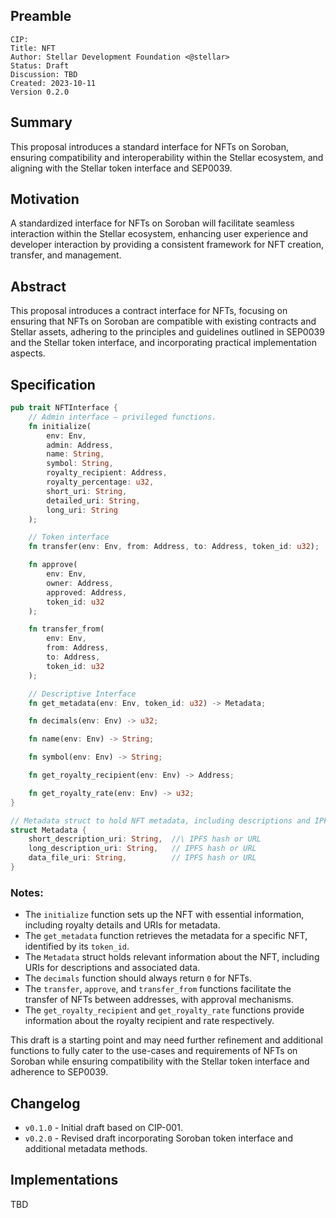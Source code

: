 ## Preamble

```
CIP: 
Title: NFT
Author: Stellar Development Foundation <@stellar>
Status: Draft
Discussion: TBD
Created: 2023-10-11
Version 0.2.0
```
## Summary

This proposal introduces a standard interface for NFTs on Soroban, ensuring compatibility and interoperability within the Stellar ecosystem, and aligning with the Stellar token interface and SEP0039.

## Motivation

A standardized interface for NFTs on Soroban will facilitate seamless interaction within the Stellar ecosystem, enhancing user experience and developer interaction by providing a consistent framework for NFT creation, transfer, and management.

## Abstract

This proposal introduces a contract interface for NFTs, focusing on ensuring that NFTs on Soroban are compatible with existing contracts and Stellar assets, adhering to the principles and guidelines outlined in SEP0039 and the Stellar token interface, and incorporating practical implementation aspects.

## Specification

```rust
pub trait NFTInterface {
    // Admin interface – privileged functions.
    fn initialize(
        env: Env, 
        admin: Address, 
        name: String, 
        symbol: String, 
        royalty_recipient: Address, 
        royalty_percentage: u32, 
        short_uri: String, 
        detailed_uri: String, 
        long_uri: String
    );

    // Token interface
    fn transfer(env: Env, from: Address, to: Address, token_id: u32);

    fn approve(
        env: Env, 
        owner: Address, 
        approved: Address, 
        token_id: u32
    );

    fn transfer_from(
        env: Env, 
        from: Address, 
        to: Address, 
        token_id: u32
    );

    // Descriptive Interface
    fn get_metadata(env: Env, token_id: u32) -> Metadata;

    fn decimals(env: Env) -> u32;

    fn name(env: Env) -> String;

    fn symbol(env: Env) -> String;

    fn get_royalty_recipient(env: Env) -> Address;

    fn get_royalty_rate(env: Env) -> u32;
}

// Metadata struct to hold NFT metadata, including descriptions and IPFS hashes.
struct Metadata {
    short_description_uri: String,  //\ IPFS hash or URL
    long_description_uri: String,   // IPFS hash or URL
    data_file_uri: String,          // IPFS hash or URL
}
```

### Notes:
- The `initialize` function sets up the NFT with essential information, including royalty details and URIs for metadata.
- The `get_metadata` function retrieves the metadata for a specific NFT, identified by its `token_id`.
- The `Metadata` struct holds relevant information about the NFT, including URIs for descriptions and associated data.
- The `decimals` function should always return `0` for NFTs.
- The `transfer`, `approve`, and `transfer_from` functions facilitate the transfer of NFTs between addresses, with approval mechanisms.
- The `get_royalty_recipient` and `get_royalty_rate` functions provide information about the royalty recipient and rate respectively.

This draft is a starting point and may need further refinement and additional functions to fully cater to the use-cases and requirements of NFTs on Soroban while ensuring compatibility with the Stellar token interface and adherence to SEP0039.
## Changelog

- `v0.1.0` - Initial draft based on CIP-001.
- `v0.2.0` - Revised draft incorporating Soroban token interface and additional metadata methods.

## Implementations

TBD

